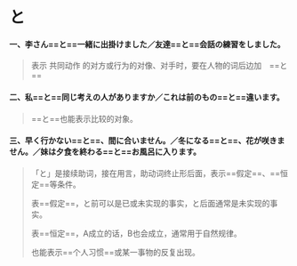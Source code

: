 # と

#### 一、李さん==と==一緒に出掛けました／友達==と==会話の練習をしました。

> 表示   共同动作   的对方或行为的对像、对手时，要在人物的词后边加　==と==

#### 二、私==と==同じ考えの人がありますか／これは前のもの==と==違います。

> ==と==也能表示比较的对象。

#### 三、早く行かない==と==、間に合いません。／冬になる==と==、花が咲きません。／妹は夕食を終わる==と==お風呂に入ります。

> 「と」是接续助词，接在用言，助动词终止形后面，表示==假定==、==恒定==等条件。
>
> 表==假定==，と前可以是已或未实现的事实，と后面通常是未实现的事实。
>
> 表==恒定==，A成立的话，B也会成立，通常用于自然规律。
>
> 也能表示==个人习惯==或某一事物的反复出现。

